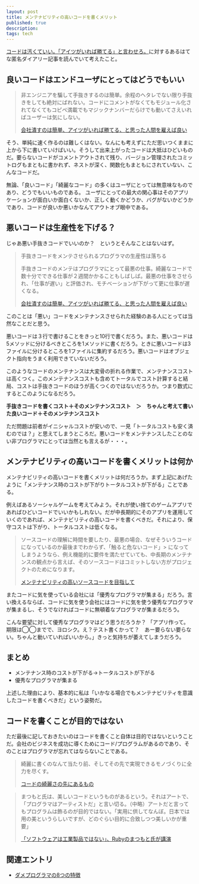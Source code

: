 ```yaml
---
layout: post
title: メンテナビリティの高いコードを書くメリット
published: true
description: 
tags: tech
---
```


[コードは汚くていい。「アイツがいれば勝てる」と言わせろ。](http://careerhack.en-japan.com/report/detail/66)に対するあるはてな匿名ダイアリー記事を読んでいて考えたこと。

良いコードはエンドユーザにとってはどうでもいい
-----
> 非エンジニアを騙して手抜きするのは簡単。余程のヘタレでない限り手抜きをしても絶対にばれない。コードにコメントがなくてもモジュール化されてなくてもコピペ満載でもマジックナンバーだらけでも動いてさえいればユーザーは気にしない。
>
> [会社潰すのは簡単、アイツがいれば勝てる、と思った人間を雇えば良い](http://anond.hatelabo.jp/20121201025247)

そう、単純に速く作るのは難しくはない。なんにも考えずにただ思いつくままに上から下に書いていけばいい。そうして出来上がったコードは大抵はひどいものだ。要らないコードがコメントアウトされて残り、バージョン管理されたコミットログもまともに書かれず、ネストが深く、関数化もまともにされていない、こんなコードだ。

無論、「良いコード」「綺麗なコード」の多くはユーザにとっては無意味なものであり、どうでもいいものである。 ユーザにとっての最大の関心事はそのアプリケーションが面白いか面白くないか、正しく動くかどうか、バグがないかどうかであり、コードが良いか悪いかなんてアウトオブ眼中である。

悪いコードは生産性を下げる？
-----
じゃあ悪い手抜きコードでいいのか？　というとそんなことはないはず。

> 手抜きコードをメンテさせられるプログラマの生産性は落ちる
> 
> 手抜きコードのメンテはプログラマにとって最悪の仕事。綺麗なコードで数十分でできる仕事が２週間かかることもしばしば。最悪の仕事をさせられ、「仕事が遅い」と評価され、モチベーションが下がって更に仕事が遅くなる。
>
> [会社潰すのは簡単、アイツがいれば勝てる、と思った人間を雇えば良い](http://anond.hatelabo.jp/20121201025247)

このことは「悪い」コードをメンテナンスさせられた経験のある人にとっては当然なことだと思う。

悪いコードは３行で書けることをきっと10行で書くだろう。また、悪いコードは5メソッドに分けるべきところを1メソッドに書くだろう。ときに悪いコードは3ファイルに分けるところを1ファイルに集約するだろう。悪いコードはオブジェクト指向をうまく利用できていないだろう。

このようなコードのメンテナンスは大変骨の折れる作業で、メンテナンスコストは高くつく。このメンテナンスコストも含めてトータルでコスト計算すると結局、コストは手抜きコードのほうが高くつくのではないだろうか。つまり数式にするとこのようになるだろう。

**手抜きコードを書くコスト＋そのメンテナンスコスト　＞　ちゃんと考えて書いた良いコード＋そのメンテナンスコスト**

ただ問題は前者がイニシャルコストが安いので、一見「トータルコストも安く済むのでは？」と思えてしまうところだ。悪いコードをメンテナンスしたことのない非プログラマにとっては当然とも言えるが・・・。

メンテナビリティの高いコードを書くメリットは何か
-------
メンテナビリティの高いコードを書くメリットは何だろうか。まず上記にあげたように「メンテナンス時のコストが下がりトータルコストが下がる」ことである。

例えばあるソーシャルゲームを考えてみよう。それが使い捨てのゲームアプリであればひどいコードでいいかもしれない。だが中長期的にそのアプリを運用していくのであれば、メンテナビリティの高いコードを書くべきだ。それにより、保守コストは下がり、トータルコストは低くなる。

> ソースコードの理解に時間を要したり、最悪の場合、なぜそういうコードになっているのか最後までわからず、「触ると危ないコード」> になってしまうようなら、例え機能的に要件を満たせていても、中長期のメンテナンスの観点から言えば、そのソースコードはコミットしない方がプロジェクトのためになります。
>
> [メンテナビリティの高いソースコードを目指して](http://blog.livedoor.jp/lalha/archives/50435614.html)

またコードに気を使っている会社には「優秀なプログラマが集まる」だろう。言い換えるならば、コードに気を使う会社にはコードに気を使う優秀なプログラマが集まるし、そうでなければコードに無頓着なプログラマが集まるだろう。

こんな要望に対して優秀なプログラマはどう思うだろうか？ 「アプリ作って。期限は◯◯までで、ヨロシク。え？テスト書くかって？　あー要らない要らない。ちゃんと動いていればいいから。」きっと気持ちが萎えてしまうだろう。

まとめ
-------
* メンテナンス時のコストが下がる→トータルコストが下がる
* 優秀なプログラマが集まる

上述した理由により、基本的に私は「いかなる場合でもメンテナビリティを意識したコードを書くべきだ」という姿勢だ。

コードを書くことが目的ではない
-------
ただ最後に記しておきたいのはコードを書くこと自体は目的ではないということだ。会社のビジネスを成功に導くためにコード/プログラムがあるのであり、そのことはプログラマが忘れてはならないことである。

> 綺麗に書くのなんて当たり前、そしてその先で実現できるモノづくりに全力を尽くす。
>
> [コードの綺麗さの先にあるもの](http://kyuns.hatenablog.com/entry/2012/11/30/143037)

> まつもと氏は、美しいコードというものがあるという。それはアートで、「プログラマはアーティストだ」と言い切る。（中略）アートだと言ってもプログラムは飾るのが目的ではない。「実用に供してなんぼ。日本では用の美というらしいですが、どのぐらい目的に合致しつつ美しいかが重要」
>
> [「ソフトウェアは工業製品ではない」、Rubyのまつもと氏が講演](http://www.atmarkit.co.jp/news/200904/10/matz.html)

関連エントリ
-------
* [ダメプログラマの8つの特徴](http://blog.toshimaru.net/8/)
